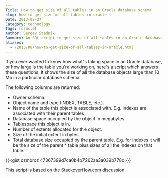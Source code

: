 ```yaml
---
Title: How to get size of all tables in an Oracle database schema
slug: how-to-get-size-of-all-tables-in-oracle
Date: 2013-08-27
Category: technology
Tags: [oracle]
Author: Sergey Stadnik
Summary: An SQL script to get size of all tables in an Oracle database schema.
aliases:
  - /2013/08/how-to-get-size-of-all-tables-in-oracle.html
---
```


If you ever wanted to know how what's taking space in an Oracle database, or how large is the table you're working on, here's a script which answers these questions. It shows the size of all the database objects large than 10 Mb in a particular database schema.

The following columns are returned:

 * Owner schema.
 * Object name and type (INDEX, TABLE, etc.).
 * Name of the table this object is associated with. E.g. indexes are associated with their parent tables.
 * Database space occupied by the object in megabytes.
 * Tablespace this object is in.
 * Number of extents allocated for the object.
 * Size of the initial extent in bytes.
 * Total database size occupied by the parent table. E.g. for indexes it will be the size of the parent \* table plus sizes of all the indexes on that table.

 {{<gist ozmoroz 47367399d7ca0b4b7262aa3a039b778c>}}

This script is based on the [Stackoverflow.com discussion](http://stackoverflow.com/questions/264914/how-do-i-calculate-tables-size-in-oracle).

